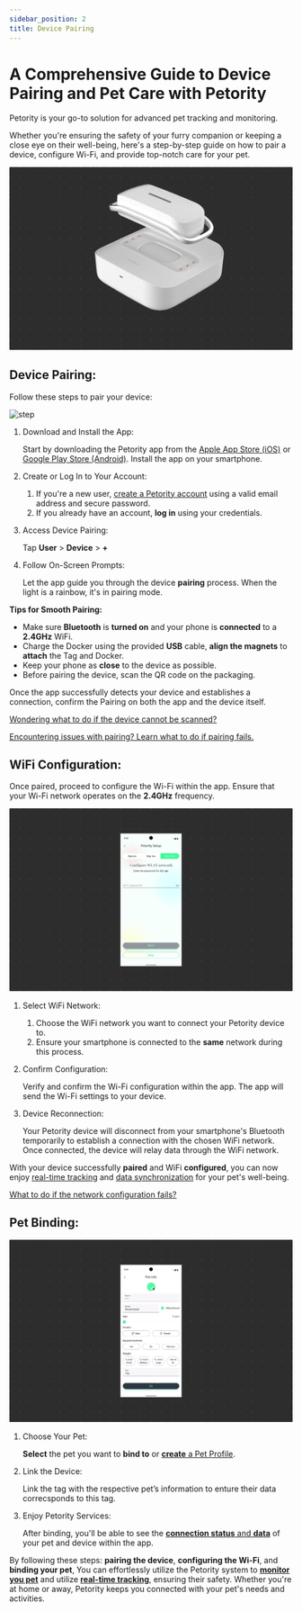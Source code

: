 ```yaml
---
sidebar_position: 2
title: Device Pairing
---
```


# A Comprehensive Guide to Device Pairing and Pet Care with Petority
Petority is your go-to solution for advanced pet tracking and monitoring. 

Whether you're ensuring the safety of your furry companion or keeping a close eye on their well-being, here's a step-by-step guide on how to pair a device, configure Wi-Fi, and provide top-notch care for your pet.

![pairing steps](/img/pair/Device-Pair.gif)

## Device Pairing:

Follow these steps to pair your device:

![step](/img/devices/Pairing.gif)

1. Download and Install the App:

    Start by downloading the Petority app from the [Apple App Store (iOS)](/img/logo.svg) or [Google Play Store (Android)](/img/logo.svg). Install the app on your smartphone.
2. Create or Log In to Your Account:
	1. If you're a new user, [create a Petority account](/docs/petority/accounts/signing-up) using a valid email address and secure password.
	2. If you already have an account, **log in** using your credentials.
3. Access Device Pairing:

    Tap **User** > **Device** > **+**
4. Follow On-Screen Prompts:

    Let the app guide you through the device **pairing** process. When the light is a rainbow, it's in pairing mode.

**Tips for Smooth Pairing:**

+ Make sure **Bluetooth** is **turned on** and your phone is **connected** to a **2.4GHz** WiFi.
+ Charge the Docker using the provided **USB** cable, **align the magnets** to **attach** the Tag and Docker.
+ Keep your phone as **close** to the device as possible.
+ Before pairing the device, scan the QR code on the packaging.


Once the app successfully detects your device and establishes a connection, confirm the Pairing on both the app and the device itself.

[Wondering what to do if the device cannot be scanned?](/docs/petority/troubleshooting/device-pairing)

[Encountering issues with pairing? Learn what to do if pairing fails.](/docs/petority/troubleshooting/device-pairing)
## WiFi Configuration:
Once paired, proceed to configure the Wi-Fi within the app. Ensure that your Wi-Fi network operates on the **2.4GHz** frequency.

![Wifi](/img/pair/wifi.gif)

1. Select WiFi Network:
	1. Choose the WiFi network you want to connect your Petority device to.
	2. Ensure your smartphone is connected to the **same** network during this process.
2. Confirm Configuration:

    Verify and confirm the Wi-Fi configuration within the app. The app will send the Wi-Fi settings to your device.
3. Device Reconnection:

    Your Petority device will disconnect from your smartphone's Bluetooth temporarily to establish a connection with the chosen WiFi network. Once connected, the device will relay data through the WiFi network.

With your device successfully **paired** and WiFi **configured**, you can now enjoy [real-time tracking](/docs/petority/features/live-tracking) and [data synchronization](/docs/petority/features/health-monitoring) for your pet's well-being.

[What to do if the network configuration fails?](/docs/petority/troubleshooting/network-failed)

## Pet Binding:
![choose pet](/img/pair/Add-Pet.gif)

1. Choose Your Pet:

    **Select** the pet you want to **bind to** or [**create** a Pet Profile](/docs/petority/pets/create).

2. Link the Device:

    Link the tag with the respective pet’s information to enture their data correcsponds to this tag.
    
3. Enjoy Petority Services:

    After binding, you'll be able to see the [**connection status** and **data**](/docs/devices/battery-charging/battery-checking) of your pet and device within the app.

By following these steps: **pairing the device**, **configuring the Wi-Fi**, and **binding your pet**, You can effortlessly utilize the Petority system to [**monitor you pet**](/docs/petority/features/health-monitoring) and utilize [**real-time tracking**](/docs/petority/features/live-tracking), ensuring their safety. Whether you're at home or away, Petority keeps you connected with your pet's needs and activities.
